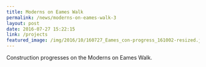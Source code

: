 ```yaml
---
title: Moderns on Eames Walk
permalink: /news/moderns-on-eames-walk-3
layout: post
date: 2016-07-27 15:22:15
link: /projects
featured_image: /img/2016/10/160727_Eames_con-progress_161002-resized.jpg
---
```


Construction progresses on the Moderns on Eames Walk.
